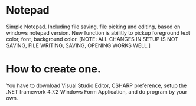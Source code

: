 # Notepad
Simple Notepad. Including file saving, file picking and editing, based on windows notepad version.
New function is abilitly to pickup foreground text color, font, background color. [NOTE: ALL CHANGES IN SETUP IS NOT SAVING, FILE WRITING, SAVING, OPENING WORKS WELL.]

# How to create one.
You have to download Visual Studio Editor, CSHARP preference, setup the .NET framework 4.7.2 Windows Form Application, and do program by your own.
